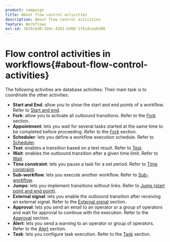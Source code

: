```yaml
---
product: campaign
title: About flow control activities
description: About flow control activities
feature: Workflows
exl-id: 3810cbd0-159c-4161-b568-1f61dcea0300
---
```

# Flow control activities in workflows{#about-flow-control-activities}



The following activities are database activities: Their main task is to coordinate the other activities.

* **Start and End**: allow you to show the start and end points of a workflow. Refer to [Start and end](start-and-end.md).
* **Fork**: allow you to activate all outbound transitions. Refer to the [Fork](fork.md) section.
* **Appointment**: lets you wait for several tasks started at the same time to be completed before proceeding. Refer to the [Fork](fork.md) section.
* **Scheduler**: lets you define a workflow execution schedule. Refer to [Scheduler](scheduler.md).
* **Test**: enables a transition based on a test result. Refer to [Test](test.md).
* **Wait**: enables the outbound transition after a given time limit. Refer to [Wait](wait.md).
* **Time constraint**: lets you pause a task for a set period. Refer to [Time constraint](time-constraint.md).
* **Sub-workflow**: lets you execute another workflow. Refer to [Sub-workflow](sub-workflow.md).
* **Jumps**: lets you implement transitions without links. Refer to [Jump (start point and end point)](jump-start-point-and-end-point.md).
* **External signal**: lets you enable the outbound transition after receiving an external signal. Refer to the [External signal](external-signal.md) section.
* **Approval**: lets you send an email to an operator or a group of operators and wait for approval to continue with the execution. Refer to the [Approval](approval.md) section.
* **Alert**: lets you send a warning to an operator or group of operators. Refer to the [Alert](alert.md) section.
* **Task**: lets you configure task execution. Refer to the [Task](task.md) section.
